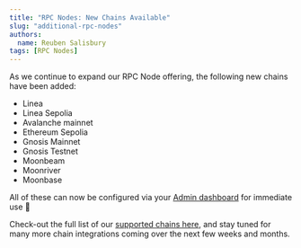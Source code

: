 ```yaml
---
title: "RPC Nodes: New Chains Available"
slug: "additional-rpc-nodes"
authors:
  name: Reuben Salisbury
tags: [RPC Nodes]
---
```


As we continue to expand our RPC Node offering, the following new chains have been added:

<!-- truncate -->

- Linea
- Linea Sepolia
- Avalanche mainnet
- Ethereum Sepolia
- Gnosis Mainnet
- Gnosis Testnet
- Moonbeam
- Moonriver
- Moonbase

All of these can now be configured via your [Admin dashboard](https://admin.moralis.com/nodes) for immediate use 🚀

Check-out the full list of our [supported chains here](/supported-chains), and stay tuned for many more chain integrations coming over the next few weeks and months.
